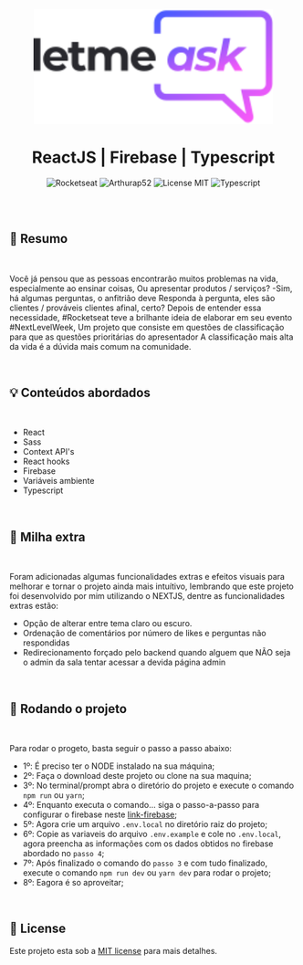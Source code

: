 <br />
<br />
<h1 align="center">
  <img alt="letmeask" src=".github/assets/logo.svg" width="420px" /> 
  <br />
  <br />
  ReactJS | Firebase | Typescript
</h1>

<p align="center">
  <img alt="Rocketseat" src="https://img.shields.io/badge/Created%20by%3A-Rocketseat-%236D5CCD" />
  <img alt="Arthurap52" src="https://img.shields.io/badge/Developed%20by%3A-EddyPBR-%23DD3B3F" />
  <img alt="License MIT" src="https://img.shields.io/badge/License-MIT-%2398C611" />
  <img alt="Typescript" src="https://img.shields.io/badge/Main%20lenguage-Typescript-%232F74C0" /> <br />
</p> 
<br />
<br />

## :bookmark: Resumo
<br />

Você já pensou que as pessoas encontrarão muitos problemas na vida, especialmente ao ensinar coisas, Ou apresentar produtos / serviços? 
-Sim, há algumas perguntas, o anfitrião deve Responda à pergunta, eles são clientes / prováveis clientes afinal, certo? Depois de entender essa necessidade, #Rocketseat teve a brilhante ideia de elaborar em seu evento #NextLevelWeek, Um projeto que consiste em questões de classificação para que as questões prioritárias do apresentador A classificação mais alta da vida é a dúvida mais comum na comunidade.


<br />

## :bulb: Conteúdos abordados
<br />

- React
- Sass
- Context API's
- React hooks
- Firebase
- Variáveis ambiente
- Typescript

<br />

## :rocket: Milha extra
<br />

Foram adicionadas algumas funcionalidades extras e efeitos visuais para melhorar e tornar o projeto 
ainda mais intuítivo, lembrando que este projeto foi desenvolvido por mim utilizando o NEXTJS, 
dentre as funcionalidades extras estão:

- Opção de alterar entre tema claro ou escuro.
- Ordenação de comentários por número de likes e perguntas não respondidas
- Redirecionamento forçado pelo backend quando alguem que NÃO seja o admin da sala tentar acessar a devida página admin


<br />

## :wrench: Rodando o projeto
<br />

Para rodar o progeto, basta seguir o passo a passo abaixo:

- 1º: É preciso ter o NODE instalado na sua máquina;
- 2º: Faça o download deste projeto ou clone na sua maquina;
- 3º: No terminal/prompt abra o diretório do projeto e execute o comando `npm run` ou `yarn`;
- 4º: Enquanto executa o comando... siga o passo-a-passo para configurar o firebase neste [link-firebase](https://github.com/Arthurap52/NLWtogether-letmeask/tree/main/.github/firebase);
- 5º: Agora crie um arquivo `.env.local` no diretório raiz do projeto;
- 6º: Copie as variaveis do arquivo `.env.example` e cole no `.env.local`, agora preencha as informações com os dados obtidos no firebase abordado no `passo 4`;
- 7º: Após finalizado o comando do `passo 3` e com tudo finalizado, execute o comando `npm run dev` ou `yarn dev` para rodar o projeto;
- 8º: Eagora é so aproveitar;

<br />

## :memo: License

Este projeto esta sob a [MIT license](LICENSE) para mais detalhes.
<br />
<br />

